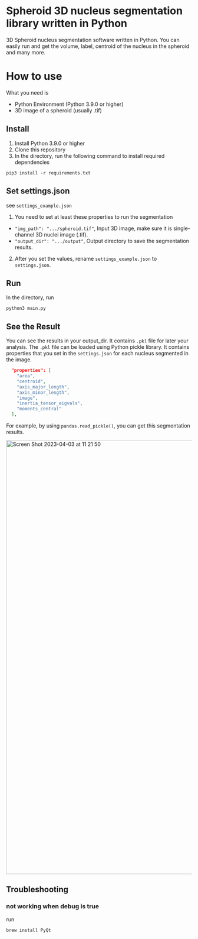 # Spheroid 3D nucleus segmentation library written in Python

3D Spheroid nucleus segmentation software written in Python. You can easily run and get the volume, label, centroid of the nucleus in the spheroid and many more.

# How to use

What you need is

- Python Environment (Python 3.9.0 or higher)
- 3D image of a spheroid (usually .tif)

## Install

1. Install Python 3.9.0 or higher
2. Clone this repository
3. In the directory, run the following command to install required dependencies

```
pip3 install -r requirements.txt
```

## Set settings.json

see `settings_example.json`

1. You need to set at least these properties to run the segmentation

- `"img_path": ".../spheroid.tif"`, Input 3D image, make sure it is single-channel 3D nuclei image (.tif).
- `"output_dir": ".../output"`, Output directory to save the segmentation results.

2. After you set the values, rename `settings_example.json` to `settings.json`.

## Run

In the directory, run

```
python3 main.py
```

## See the Result

You can see the results in your output_dir. It contains `.pkl` file for later your analysis. The `.pkl` file can be loaded using Python pickle library.
It contains properties that you set in the `settings.json` for each nucleus segmented in the image.

```json
  "properties": [
    "area",
    "centroid",
    "axis_major_length",
    "axis_minor_length",
    "image",
    "inertia_tensor_eigvals",
    "moments_central"
  ],
```

For example, by using `pandas.read_pickle()`, you can get this segmentation results.

<img width="1174" alt="Screen Shot 2023-04-03 at 11 21 50" src="https://user-images.githubusercontent.com/39676181/229397269-ef6e4ed7-7ff5-4e25-b20e-c5ac62b39748.png">



## Troubleshooting

### not working when debug is true

run

```
brew install PyQt
```
